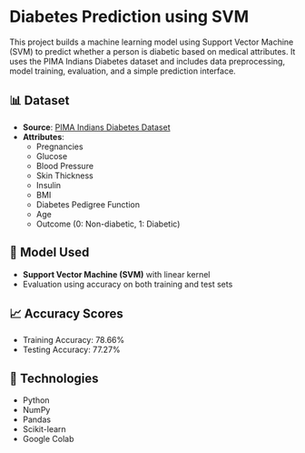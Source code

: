 # Diabetes Prediction using SVM

This project builds a machine learning model using Support Vector Machine (SVM) to predict whether a person is diabetic based on medical attributes. It uses the PIMA Indians Diabetes dataset and includes data preprocessing, model training, evaluation, and a simple prediction interface.

## 📊 Dataset

- **Source**: [PIMA Indians Diabetes Dataset](https://www.kaggle.com/datasets/uciml/pima-indians-diabetes-database)
- **Attributes**:
  - Pregnancies
  - Glucose
  - Blood Pressure
  - Skin Thickness
  - Insulin
  - BMI
  - Diabetes Pedigree Function
  - Age
  - Outcome (0: Non-diabetic, 1: Diabetic)

## 🧠 Model Used

- **Support Vector Machine (SVM)** with linear kernel
- Evaluation using accuracy on both training and test sets

## 📈 Accuracy Scores

- Training Accuracy: 78.66%
- Testing Accuracy: 77.27%

## 🔧 Technologies

- Python
- NumPy
- Pandas
- Scikit-learn
- Google Colab

